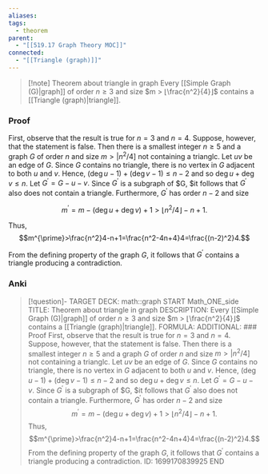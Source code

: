 ```yaml
---
aliases: 
tags:
  - theorem
parent:
  - "[[519.17 Graph Theory MOC]]"
connected:
  - "[[Triangle (graph)]]"
---
```

> [!note] Theorem about triangle in graph
Every [[Simple Graph (G)|graph]] of order $n ≥ 3$ and size $m > ⌊\frac{n^2}{4}⌋$ contains a [[Triangle (graph)|triangle]].

### Proof
First, observe that the result is true for $n= 3$ and $n= 4.$ Suppose, however, that the statement is false. Then there is a smallest integer $n\geq 5$ and a graph $G$ of order $n$ and size $m>|n^2/4]$ not containing a trianglc. Let $uv$ be an edge of $G.$ Since $G$ contains no triangle, there is no vertex in $G$ adjacent to both $u$ and $v.$ Hence, $(\deg u-1)+(\deg v-1)\leq n-2$ and so $\deg u+\deg v\leq n.$ Let $G^{\prime}= G- u- v.$ Since $G^{\prime}$ is a subgraph of $G, $it follows that $G^{\prime}$ also does not contain a triangle. Furthermore, $G^{\prime}$ has order $n- 2$ and size

$$m^{\prime}=m-(\deg u+\deg v)+1>\lfloor n^2/4\rfloor-n+1.$$

Thus,
$$m^{\prime}>\frac{n^2}4-n+1=\frac{n^2-4n+4}4=\frac{(n-2)^2}4.$$

From the defining property of the graph $G$, it follows that $G^{\prime}$ contains a triangle producing a contradiction.

### Anki
> [!question]-
TARGET DECK: math::graph
START
Math_ONE_side
TITLE: Theorem about triangle in graph
DESCRIPTION: Every [[Simple Graph (G)|graph]] of order $n ≥ 3$ and size $m > ⌊\frac{n^2}{4}⌋$ contains a [[Triangle (graph)|triangle]].
FORMULA: 
ADDITIONAL: ### Proof
First, observe that the result is true for $n= 3$ and $n= 4.$ Suppose, however, that the statement is false. Then there is a smallest integer $n\geq 5$ and a graph $G$ of order $n$ and size $m>|n^2/4]$ not containing a trianglc. Let $uv$ be an edge of $G.$ Since $G$ contains no triangle, there is no vertex in $G$ adjacent to both $u$ and $v.$ Hence, $(\deg u-1)+(\deg v-1)\leq n-2$ and so $\deg u+\deg v\leq n.$ Let $G^{\prime}= G- u- v.$ Since $G^{\prime}$ is a subgraph of $G, $it follows that $G^{\prime}$ also does not contain a triangle. Furthermore, $G^{\prime}$ has order $n- 2$ and size
$$m^{\prime}=m-(\deg u+\deg v)+1>\lfloor n^2/4\rfloor-n+1.$$
Thus,
$$m^{\prime}>\frac{n^2}4-n+1=\frac{n^2-4n+4}4=\frac{(n-2)^2}4.$$
From the defining property of the graph $G$, it follows that $G^{\prime}$ contains a triangle producing a contradiction.
ID: 1699170839925
END












